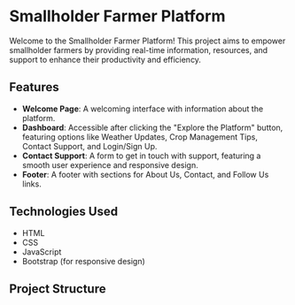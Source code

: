 # Smallholder Farmer Platform

Welcome to the Smallholder Farmer Platform! This project aims to empower smallholder farmers by providing real-time information, resources, and support to enhance their productivity and efficiency.

## Features

- **Welcome Page**: A welcoming interface with information about the platform.
- **Dashboard**: Accessible after clicking the "Explore the Platform" button, featuring options like Weather Updates, Crop Management Tips, Contact Support, and Login/Sign Up.
- **Contact Support**: A form to get in touch with support, featuring a smooth user experience and responsive design.
- **Footer**: A footer with sections for About Us, Contact, and Follow Us links.

## Technologies Used

- HTML
- CSS
- JavaScript
- Bootstrap (for responsive design)

## Project Structure

